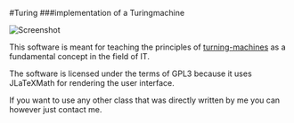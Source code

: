 #Turing 
###implementation of a Turingmachine

![Screenshot](http://moritzf.de/resources/Turingmachine/turing-screenshot.png)

This software is meant for teaching the principles of [turning-machines](https://en.wikipedia.org/wiki/Turing_machine) as a fundamental concept in the field of IT.

The software is licensed under the terms of GPL3 because it uses JLaTeXMath for rendering the user interface. 

If you want to use any other class that was directly written by me you can however just contact me.
